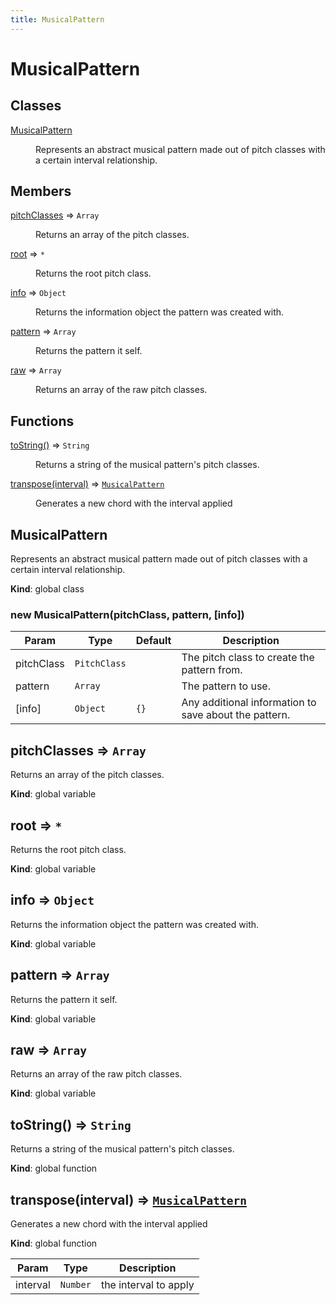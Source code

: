 ```yaml
---
title: MusicalPattern
---
```


# MusicalPattern

## Classes

<dl>
<dt><a href="#MusicalPattern">MusicalPattern</a></dt>
<dd><p>Represents an abstract musical pattern made out of pitch classes with a certain interval relationship.</p>
</dd>
</dl>

## Members

<dl>
<dt><a href="#pitchClasses">pitchClasses</a> ⇒ <code>Array</code></dt>
<dd><p>Returns an array of the pitch classes.</p>
</dd>
<dt><a href="#root">root</a> ⇒ <code>*</code></dt>
<dd><p>Returns the root pitch class.</p>
</dd>
<dt><a href="#info">info</a> ⇒ <code>Object</code></dt>
<dd><p>Returns the information object the pattern was created with.</p>
</dd>
<dt><a href="#pattern">pattern</a> ⇒ <code>Array</code></dt>
<dd><p>Returns the pattern it self.</p>
</dd>
<dt><a href="#raw">raw</a> ⇒ <code>Array</code></dt>
<dd><p>Returns an array of the raw pitch classes.</p>
</dd>
</dl>

## Functions

<dl>
<dt><a href="#toString">toString()</a> ⇒ <code>String</code></dt>
<dd><p>Returns a string of the musical pattern&#39;s pitch classes.</p>
</dd>
<dt><a href="#transpose">transpose(interval)</a> ⇒ <code><a href="#MusicalPattern">MusicalPattern</a></code></dt>
<dd><p>Generates a new chord with the interval applied</p>
</dd>
</dl>

<a name="MusicalPattern"></a>

## MusicalPattern
Represents an abstract musical pattern made out of pitch classes with a certain interval relationship.

**Kind**: global class  
<a name="new_MusicalPattern_new"></a>

### new MusicalPattern(pitchClass, pattern, [info])

| Param | Type | Default | Description |
| --- | --- | --- | --- |
| pitchClass | <code>PitchClass</code> |  | The pitch class to create the pattern from. |
| pattern | <code>Array</code> |  | The pattern to use. |
| [info] | <code>Object</code> | <code>{}</code> | Any additional information to save about the pattern. |

<a name="pitchClasses"></a>

## pitchClasses ⇒ <code>Array</code>
Returns an array of the pitch classes.

**Kind**: global variable  
<a name="root"></a>

## root ⇒ <code>\*</code>
Returns the root pitch class.

**Kind**: global variable  
<a name="info"></a>

## info ⇒ <code>Object</code>
Returns the information object the pattern was created with.

**Kind**: global variable  
<a name="pattern"></a>

## pattern ⇒ <code>Array</code>
Returns the pattern it self.

**Kind**: global variable  
<a name="raw"></a>

## raw ⇒ <code>Array</code>
Returns an array of the raw pitch classes.

**Kind**: global variable  
<a name="toString"></a>

## toString() ⇒ <code>String</code>
Returns a string of the musical pattern's pitch classes.

**Kind**: global function  
<a name="transpose"></a>

## transpose(interval) ⇒ [<code>MusicalPattern</code>](#MusicalPattern)
Generates a new chord with the interval applied

**Kind**: global function  

| Param | Type | Description |
| --- | --- | --- |
| interval | <code>Number</code> | the interval to apply |


